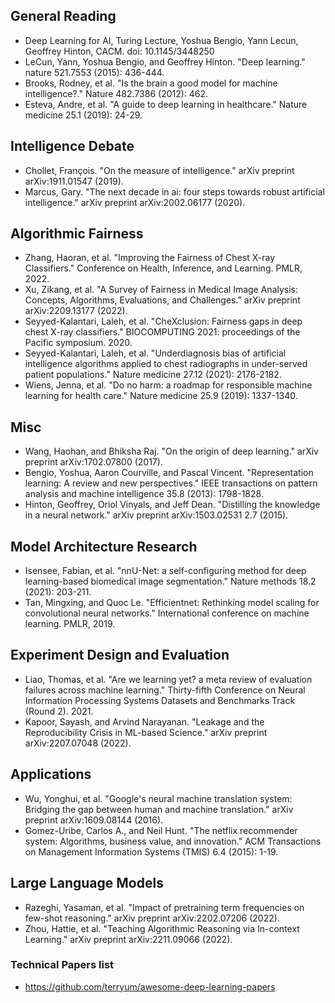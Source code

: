 ## General Reading
-  Deep Learning for AI, Turing Lecture, Yoshua Bengio, Yann Lecun, Geoffrey Hinton, CACM. doi:  10.1145/3448250
-  LeCun, Yann, Yoshua Bengio, and Geoffrey Hinton. "Deep learning." nature 521.7553 (2015): 436-444.
-  Brooks, Rodney, et al. "Is the brain a good model for machine intelligence?." Nature 482.7386 (2012): 462.
-  Esteva, Andre, et al. "A guide to deep learning in healthcare." Nature medicine 25.1 (2019): 24-29.

## Intelligence Debate
- Chollet, François. "On the measure of intelligence." arXiv preprint arXiv:1911.01547 (2019).
- Marcus, Gary. "The next decade in ai: four steps towards robust artificial intelligence." arXiv preprint arXiv:2002.06177 (2020).

## Algorithmic Fairness
- Zhang, Haoran, et al. "Improving the Fairness of Chest X-ray Classifiers." Conference on Health, Inference, and Learning. PMLR, 2022.
- Xu, Zikang, et al. "A Survey of Fairness in Medical Image Analysis: Concepts, Algorithms, Evaluations, and Challenges." arXiv preprint arXiv:2209.13177 (2022).
- Seyyed-Kalantari, Laleh, et al. "CheXclusion: Fairness gaps in deep chest X-ray classifiers." BIOCOMPUTING 2021: proceedings of the Pacific symposium. 2020.
- Seyyed-Kalantari, Laleh, et al. "Underdiagnosis bias of artificial intelligence algorithms applied to chest radiographs in under-served patient populations." Nature medicine 27.12 (2021): 2176-2182.
- Wiens, Jenna, et al. "Do no harm: a roadmap for responsible machine learning for health care." Nature medicine 25.9 (2019): 1337-1340.

## Misc
-  Wang, Haohan, and Bhiksha Raj. "On the origin of deep learning." arXiv preprint arXiv:1702.07800 (2017).
-  Bengio, Yoshua, Aaron Courville, and Pascal Vincent. "Representation learning: A review and new perspectives." IEEE transactions on pattern analysis and machine intelligence 35.8 (2013): 1798-1828.
-  Hinton, Geoffrey, Oriol Vinyals, and Jeff Dean. "Distilling the knowledge in a neural network." arXiv preprint arXiv:1503.02531 2.7 (2015).

## Model Architecture Research
- Isensee, Fabian, et al. "nnU-Net: a self-configuring method for deep learning-based biomedical image segmentation." Nature methods 18.2 (2021): 203-211.
- Tan, Mingxing, and Quoc Le. "Efficientnet: Rethinking model scaling for convolutional neural networks." International conference on machine learning. PMLR, 2019.

## Experiment Design and Evaluation
- Liao, Thomas, et al. "Are we learning yet? a meta review of evaluation failures across machine learning." Thirty-fifth Conference on Neural Information Processing Systems Datasets and Benchmarks Track (Round 2). 2021.
- Kapoor, Sayash, and Arvind Narayanan. "Leakage and the Reproducibility Crisis in ML-based Science." arXiv preprint arXiv:2207.07048 (2022).

## Applications
- Wu, Yonghui, et al. "Google's neural machine translation system: Bridging the gap between human and machine translation." arXiv preprint arXiv:1609.08144 (2016).
- Gomez-Uribe, Carlos A., and Neil Hunt. "The netflix recommender system: Algorithms, business value, and innovation." ACM Transactions on Management Information Systems (TMIS) 6.4 (2015): 1-19.

## Large Language Models
- Razeghi, Yasaman, et al. "Impact of pretraining term frequencies on few-shot reasoning." arXiv preprint arXiv:2202.07206 (2022).
- Zhou, Hattie, et al. "Teaching Algorithmic Reasoning via In-context Learning." arXiv preprint arXiv:2211.09066 (2022).

### Technical Papers list
- https://github.com/terryum/awesome-deep-learning-papers
